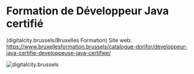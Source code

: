 # Formation de Développeur Java certifié 
(digitalcity.brussels/Bruxelles Formation)
Site web:
https://www.bruxellesformation.brussels/catalogue-dorifor/developpeur-java-certifie-developpeuse-java-certifiee/

![digitalcity.brussels](https://digitalcity.brussels/fr/formations/sites/default/files/2020-08/logos-digitalcity%28HD%29_0.jpg)
